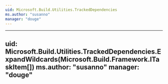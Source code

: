 ```yaml
---
uid: Microsoft.Build.Utilities.TrackedDependencies
ms.author: "susanno"
manager: "douge"
---
```


---
uid: Microsoft.Build.Utilities.TrackedDependencies.ExpandWildcards(Microsoft.Build.Framework.ITaskItem[])
ms.author: "susanno"
manager: "douge"
---
